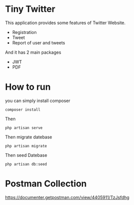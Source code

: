 # Tiny Twitter 

This  application  provides some features of Twitter Website.
- Registration 
- Tweet
- Report of user and tweets


And it has 2 main packages
- JWT
- PDF

# How to run
 you can simply install composer
```shell script
composer install
``` 
Then
```shell script
php artisan serve
```
Then migrate datebase
```shell script
php artisan migrate
```
Then seed Datebase
```shell script
php artisan db:seed
```
# Postman Collection 
https://documenter.getpostman.com/view/4405911/TzJsfdhg
